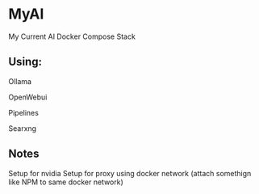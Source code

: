 # MyAI

My Current AI Docker Compose Stack

## Using:

Ollama

OpenWebui

Pipelines

Searxng

## Notes

Setup for nvidia
Setup for proxy using docker network (attach somethign like NPM to same docker network)
